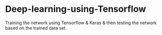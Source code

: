 # Deep-learning-using-Tensorflow
Training the network using Tensorflow &amp; Keras &amp; then testing the network based on the trained data set.
